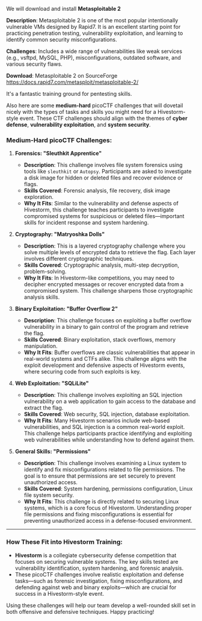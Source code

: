 We will download and install **Metasploitable 2**

**Description**: Metasploitable 2 is one of the most popular intentionally vulnerable VMs designed by Rapid7. It is an excellent starting point for practicing penetration testing, vulnerability exploitation, and learning to identify common security misconfigurations.

**Challenges**: Includes a wide range of vulnerabilities like weak services (e.g., vsftpd, MySQL, PHP), misconfigurations, outdated software, and various security flaws.

**Download**: Metasploitable 2 on SourceForge https://docs.rapid7.com/metasploit/metasploitable-2/

It's a fantastic training ground for pentesting skills. 

Also here are some **medium-hard** picoCTF challenges that will dovetail nicely with the types of tasks and skills you might need for a Hivestorm-style event. These CTF challenges should align with the themes of **cyber defense**, **vulnerability exploitation**, and **system security**.

### **Medium-Hard picoCTF Challenges:**

1. **Forensics: "Sleuthkit Apprentice"**
   - **Description**: This challenge involves file system forensics using tools like `sleuthkit` or `Autopsy`. Participants are asked to investigate a disk image for hidden or deleted files and recover evidence or flags.
   - **Skills Covered**: Forensic analysis, file recovery, disk image exploration.
   - **Why It Fits**: Similar to the vulnerability and defense aspects of Hivestorm, this challenge teaches participants to investigate compromised systems for suspicious or deleted files—important skills for incident response and system hardening.

2. **Cryptography: "Matryoshka Dolls"**
   - **Description**: This is a layered cryptography challenge where you solve multiple levels of encrypted data to retrieve the flag. Each layer involves different cryptographic techniques.
   - **Skills Covered**: Cryptographic analysis, multi-step decryption, problem-solving.
   - **Why It Fits**: In Hivestorm-like competitions, you may need to decipher encrypted messages or recover encrypted data from a compromised system. This challenge sharpens those cryptographic analysis skills.

3. **Binary Exploitation: "Buffer Overflow 2"**
   - **Description**: This challenge focuses on exploiting a buffer overflow vulnerability in a binary to gain control of the program and retrieve the flag.
   - **Skills Covered**: Binary exploitation, stack overflows, memory manipulation.
   - **Why It Fits**: Buffer overflows are classic vulnerabilities that appear in real-world systems and CTFs alike. This challenge aligns with the exploit development and defensive aspects of Hivestorm events, where securing code from such exploits is key.

4. **Web Exploitation: "SQLiLite"**
   - **Description**: This challenge involves exploiting an SQL injection vulnerability on a web application to gain access to the database and extract the flag.
   - **Skills Covered**: Web security, SQL injection, database exploitation.
   - **Why It Fits**: Many Hivestorm scenarios include web-based vulnerabilities, and SQL injection is a common real-world exploit. This challenge helps participants practice identifying and exploiting web vulnerabilities while understanding how to defend against them.

5. **General Skills: "Permissions"**
   - **Description**: This challenge involves examining a Linux system to identify and fix misconfigurations related to file permissions. The goal is to ensure that permissions are set securely to prevent unauthorized access.
   - **Skills Covered**: System hardening, permissions configuration, Linux file system security.
   - **Why It Fits**: This challenge is directly related to securing Linux systems, which is a core focus of Hivestorm. Understanding proper file permissions and fixing misconfigurations is essential for preventing unauthorized access in a defense-focused environment.

---

### **How These Fit into Hivestorm Training:**
- **Hivestorm** is a collegiate cybersecurity defense competition that focuses on securing vulnerable systems. The key skills tested are vulnerability identification, system hardening, and forensic analysis.
- These picoCTF challenges involve realistic exploitation and defense tasks—such as forensic investigation, fixing misconfigurations, and defending against web and binary exploits—which are crucial for success in a Hivestorm-style event.
  
Using these challenges will help our team develop a well-rounded skill set in both offensive and defensive techniques. Happy practicing!
